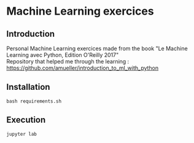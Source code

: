 # Machine Learning exercices
## Introduction

Personal Machine Learning exercices made from the book "Le Machine Learning avec Python, Edition O'Reilly 2017"  
Repository that helped me through the learning : https://github.com/amueller/introduction_to_ml_with_python

## Installation

    bash requirements.sh

## Execution

    jupyter lab
